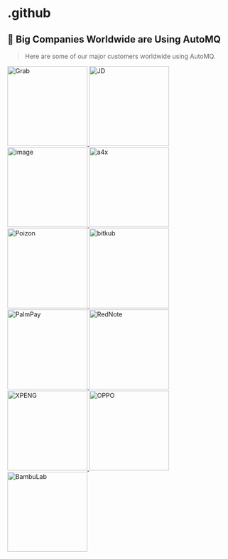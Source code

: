 # .github


## 👥 Big Companies Worldwide are Using AutoMQ
> Here are some of our major customers worldwide using AutoMQ.

<a href="https://www.youtube.com/watch?v=IB8sh639Rsg" target="_blank">
    <img alt="Grab" src="https://github.com/user-attachments/assets/dc32f584-fa62-4805-9cef-bad9902b7473" width="180" />
</a> 
<a href="https://www.automq.com/blog/jdcom-automq-cubefs-trillion-scale-kafka-messaging" target="_blank">
    <img alt="JD" src="https://github.com/user-attachments/assets/fa680ea0-a078-419d-8ccd-01595732cfdf" width="180" />
</a> 
<a href="https://www.automq.com/blog/automq-help-geely-auto-solve-the-pain-points-of-kafka-elasticity-in-the-v2x-scenario" target="_blank">
    <img alt="image" src="https://github.com/user-attachments/assets/7e6df0f2-e79d-4d97-a4fc-fb50774fd2dd" width="180" />
</a> 
<a href="https://www.automq.com/customer" target="_blank">
    <img alt="a4x" src="https://github.com/user-attachments/assets/f0b4870e-58e5-4692-a706-48d51dfb6302" width="180" />
</a> 
<a href="https://www.automq.com/blog/dewu-builds-trillion-level-monitoring-system-based-on-automq" target="_blank">
    <img alt="Poizon" src="https://github.com/user-attachments/assets/a4d46a21-9b9d-4a95-88fd-e123b8f35063" width="180" />
</a> 
<a href="https://www.automq.com/customer" target="_blank">
    <img alt="bitkub" src="https://github.com/user-attachments/assets/743dff96-f18c-4f2a-b9fe-5e90c1d03beb" width="180" />
</a> 
<a href="https://www.automq.com/customer" target="_blank">
    <img alt="PalmPay" src="https://github.com/user-attachments/assets/471732df-bacd-4041-ad99-024306167f60" width="180" />
</a> 
<a href="https://www.automq.com/blog/automq-vs-kafka-evaluation-and-comparison-by-little-red-book" target="_blank">
    <img alt="RedNote" src="https://github.com/user-attachments/assets/b7fdcda3-7670-44db-9311-6d1dd45e134b" width="180" />
</a> 
<a href="https://www.automq.com/blog/xpeng-motors-reduces-costs-by-50-by-replacing-kafka-with-automq" target="_blank">
    <img alt="XPENG" src="https://github.com/user-attachments/assets/4fbad4c3-d365-49dc-8dfa-ca4060a70b1a" width="180" />
</a> 
<a href="https://www.automq.com/customer" target="_blank">
    <img alt="OPPO" src="https://github.com/user-attachments/assets/ff7600fa-0776-4879-a3fd-3ad5d898e41c" width="180" />
</a> 
<a href="https://www.automq.com/customer" target="_blank">
    <img alt="BambuLab" src="https://github.com/user-attachments/assets/1a58f96e-df47-4a7e-b0fe-a0d51ea93586" width="180" />
</a> 










